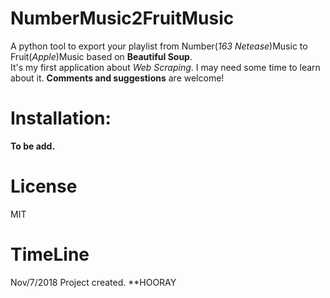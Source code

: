# NumberMusic2FruitMusic
A python tool to export your playlist from Number(_163 Netease_)Music to Fruit(_Apple_)Music based on **Beautiful Soup**.                  
It's my first application about _Web Scraping_. I may need some time to learn about it. **Comments and suggestions** are welcome!          
# Installation:
**To be add.**
# License
MIT
# TimeLine
Nov/7/2018 Project created. **HOORAY
